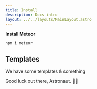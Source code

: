 ```yaml
---
title: Install
description: Docs intro
layout: ../../layouts/MainLayout.astro
---
```


**Install Meteor**

```bash
npm i meteor
```

## Templates

We have some templates & something

Good luck out there, Astronaut. 🧑‍🚀

